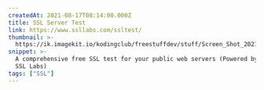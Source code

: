 ```yaml
---
createdAt: 2021-08-17T08:14:00.000Z
title: SSL Server Test
link: https://www.ssllabs.com/ssltest/
thumbnail: >-
  https://ik.imagekit.io/kodingclub/freestuffdev/stuff/Screen_Shot_2021-08-09_at_8.38.51_AM_3xirDFfvXvr.png?updatedAt=1628469566926
snippet: >-
  A comprehensive free SSL test for your public web servers (Powered by Qualys
  SSL Labs)
tags: ["SSL"]
---
```

